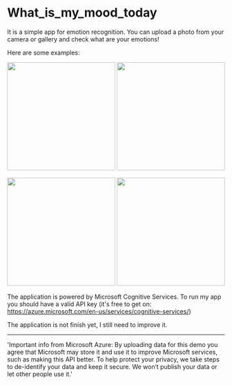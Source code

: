 # What_is_my_mood_today

It is a simple app for emotion recognition. You can upload a photo from your camera or gallery and check what are your emotions! 

Here are some examples: 

<p align="center">
  <img src="https://cloud.githubusercontent.com/assets/25307853/26700125/810911cc-471c-11e7-84cc-bfe2264bf9ca.png" width="250"/>
  <img src="https://cloud.githubusercontent.com/assets/25307853/26700126/810f939e-471c-11e7-980f-a5532ab9422d.png" width="250"/>
  </p>
<p align="center">
  <img src="https://cloud.githubusercontent.com/assets/25307853/26700123/80e17e1e-471c-11e7-8df1-2ff8d4e58187.png" width="250"/>
  <img src="https://cloud.githubusercontent.com/assets/25307853/26700601/3ab2e9f8-471e-11e7-9adb-a1dd894f5d56.png" width="250"/>
</p>

The application is powered by Microsoft Cognitive Services. 
To run my app you should have a valid API key (it's free to get on: https://azure.microsoft.com/en-us/services/cognitive-services/)

The application is not finish yet, I still need to improve it. 


***
'Important info from Microsoft Azure: 
By uploading data for this demo you agree that Microsoft may store it and use it to improve Microsoft services, 
such as making this API better. To help protect your privacy, we take steps to de-identify your data and keep it secure. 
We won’t publish your data or let other people use it.'
